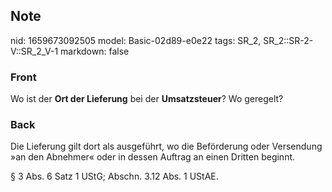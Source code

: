 ## Note
nid: 1659673092505
model: Basic-02d89-e0e22
tags: SR_2, SR_2::SR-2-V::SR_2_V-1
markdown: false

### Front
Wo ist der <b>Ort der Lieferung</b> bei der <b>Umsatzsteuer</b>? Wo
geregelt?

### Back
Die Lieferung gilt dort als ausgeführt, wo die Beförderung oder Versendung »an den Abnehmer« oder in dessen Auftrag an einen Dritten beginnt.

§ 3 Abs. 6 Satz 1 UStG; Abschn. 3.12 Abs. 1 UStAE.
